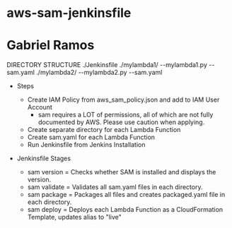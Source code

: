 # aws-sam-jenkinsfile
# Gabriel Ramos

DIRECTORY STRUCTURE
./Jenkinsfile
./mylambda1/
  --mylambda1.py
  --sam.yaml
./mylambda2/
  --mylambda2.py
  --sam.yaml

* Steps
  - Create IAM Policy from aws_sam_policy.json and add to IAM User Account
    - sam requires a LOT of permissions, all of which are not fully documented by AWS. Please use caution when applying.
  - Create separate directory for each Lambda Function
  - Create sam.yaml for each Lambda Function
  - Run Jenkinsfile from Jenkins Installation

* Jenkinsfile Stages
  - sam version = Checks whether SAM is installed and displays the version.
  - sam validate = Validates all sam.yaml files in each directory.
  - sam package = Packages all files and creates packaged.yaml file in each directory.
  - sam deploy = Deploys each Lambda Function as a CloudFormation Template, updates alias to "live"
